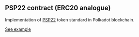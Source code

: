 ## PSP22 contract (ERC20 analogue)

Implementation of [PSP22](https://github.com/w3f/PSPs/blob/master/PSPs/psp-22.md) token standard in Polkadot blockchain.

[See example](https://727-Ventures.github.io/pendzl-contracts/smart-contracts/psp22/psp22)
